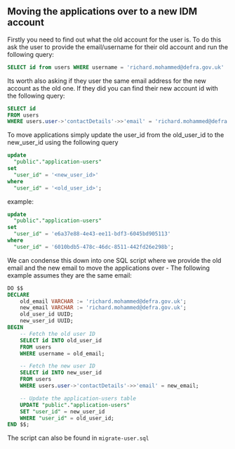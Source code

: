 ## Moving the applications over to a new IDM account

Firstly you need to find out what the old account for the user is. To do this ask the user to provide the email/username for their old account and run the following query: 

```sql
SELECT id from users WHERE username = 'richard.mohammed@defra.gov.uk'
```
Its worth also asking if they user the same email address for the new account as the old one. If they did you can find their new account id with the following query: 


```sql
SELECT id
FROM users
WHERE users.user->'contactDetails'->>'email' = 'richard.mohammed@defra.gov.uk';
```

To move applications simply update the user_id from the  old_user_id to the new_user_id using the following query


```sql
update
  "public"."application-users"
set
  "user_id" = '<new_user_id>'
where
  "user_id" = '<old_user_id>';
```

example:


```sql
update
  "public"."application-users"
set
  "user_id" = 'e6a37e88-4e43-ee11-bdf3-6045bd905113'
where
  "user_id" = '6010bdb5-478c-46dc-8511-442fd26e298b';
```

We can condense this down into one SQL script where we provide the old email and the new email to move the applications over - The following example assumes they are the same email: 

```sql
DO $$
DECLARE
    old_email VARCHAR := 'richard.mohammed@defra.gov.uk';
    new_email VARCHAR := 'richard.mohammed@defra.gov.uk';
    old_user_id UUID;
    new_user_id UUID;
BEGIN
    -- Fetch the old user ID
    SELECT id INTO old_user_id
    FROM users
    WHERE username = old_email;

    -- Fetch the new user ID
    SELECT id INTO new_user_id
    FROM users
    WHERE users.user->'contactDetails'->>'email' = new_email;

    -- Update the application-users table
    UPDATE "public"."application-users"
    SET "user_id" = new_user_id
    WHERE "user_id" = old_user_id;
END $$;
```

The script can also be found in `migrate-user.sql`